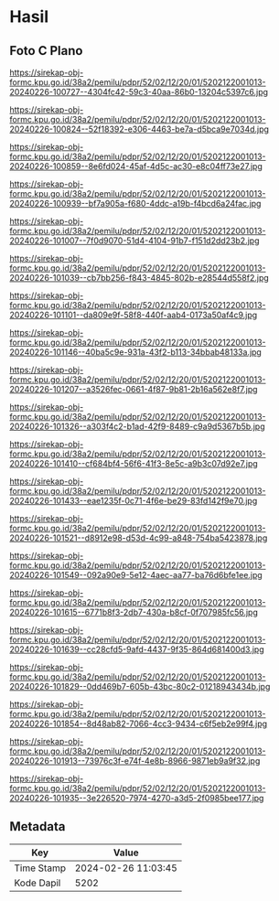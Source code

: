 # Hasil

## Foto C Plano

https://sirekap-obj-formc.kpu.go.id/38a2/pemilu/pdpr/52/02/12/20/01/5202122001013-20240226-100727--4304fc42-59c3-40aa-86b0-13204c5397c6.jpg

https://sirekap-obj-formc.kpu.go.id/38a2/pemilu/pdpr/52/02/12/20/01/5202122001013-20240226-100824--52f18392-e306-4463-be7a-d5bca9e7034d.jpg

https://sirekap-obj-formc.kpu.go.id/38a2/pemilu/pdpr/52/02/12/20/01/5202122001013-20240226-100859--8e6fd024-45af-4d5c-ac30-e8c04ff73e27.jpg

https://sirekap-obj-formc.kpu.go.id/38a2/pemilu/pdpr/52/02/12/20/01/5202122001013-20240226-100939--bf7a905a-f680-4ddc-a19b-f4bcd6a24fac.jpg

https://sirekap-obj-formc.kpu.go.id/38a2/pemilu/pdpr/52/02/12/20/01/5202122001013-20240226-101007--7f0d9070-51d4-4104-91b7-f151d2dd23b2.jpg

https://sirekap-obj-formc.kpu.go.id/38a2/pemilu/pdpr/52/02/12/20/01/5202122001013-20240226-101039--cb7bb256-f843-4845-802b-e28544d558f2.jpg

https://sirekap-obj-formc.kpu.go.id/38a2/pemilu/pdpr/52/02/12/20/01/5202122001013-20240226-101101--da809e9f-58f8-440f-aab4-0173a50af4c9.jpg

https://sirekap-obj-formc.kpu.go.id/38a2/pemilu/pdpr/52/02/12/20/01/5202122001013-20240226-101146--40ba5c9e-931a-43f2-b113-34bbab48133a.jpg

https://sirekap-obj-formc.kpu.go.id/38a2/pemilu/pdpr/52/02/12/20/01/5202122001013-20240226-101207--a3526fec-0661-4f87-9b81-2b16a562e8f7.jpg

https://sirekap-obj-formc.kpu.go.id/38a2/pemilu/pdpr/52/02/12/20/01/5202122001013-20240226-101326--a303f4c2-b1ad-42f9-8489-c9a9d5367b5b.jpg

https://sirekap-obj-formc.kpu.go.id/38a2/pemilu/pdpr/52/02/12/20/01/5202122001013-20240226-101410--cf684bf4-56f6-41f3-8e5c-a9b3c07d92e7.jpg

https://sirekap-obj-formc.kpu.go.id/38a2/pemilu/pdpr/52/02/12/20/01/5202122001013-20240226-101433--eae1235f-0c71-4f6e-be29-83fd142f9e70.jpg

https://sirekap-obj-formc.kpu.go.id/38a2/pemilu/pdpr/52/02/12/20/01/5202122001013-20240226-101521--d8912e98-d53d-4c99-a848-754ba5423878.jpg

https://sirekap-obj-formc.kpu.go.id/38a2/pemilu/pdpr/52/02/12/20/01/5202122001013-20240226-101549--092a90e9-5e12-4aec-aa77-ba76d6bfe1ee.jpg

https://sirekap-obj-formc.kpu.go.id/38a2/pemilu/pdpr/52/02/12/20/01/5202122001013-20240226-101615--6771b8f3-2db7-430a-b8cf-0f707985fc56.jpg

https://sirekap-obj-formc.kpu.go.id/38a2/pemilu/pdpr/52/02/12/20/01/5202122001013-20240226-101639--cc28cfd5-9afd-4437-9f35-864d681400d3.jpg

https://sirekap-obj-formc.kpu.go.id/38a2/pemilu/pdpr/52/02/12/20/01/5202122001013-20240226-101829--0dd469b7-605b-43bc-80c2-01218943434b.jpg

https://sirekap-obj-formc.kpu.go.id/38a2/pemilu/pdpr/52/02/12/20/01/5202122001013-20240226-101854--8d48ab82-7066-4cc3-9434-c6f5eb2e99f4.jpg

https://sirekap-obj-formc.kpu.go.id/38a2/pemilu/pdpr/52/02/12/20/01/5202122001013-20240226-101913--73976c3f-e74f-4e8b-8966-9871eb9a9f32.jpg

https://sirekap-obj-formc.kpu.go.id/38a2/pemilu/pdpr/52/02/12/20/01/5202122001013-20240226-101935--3e226520-7974-4270-a3d5-2f0985bee177.jpg


## Metadata

| Key        | Value               |
| ---------- | ------------------- |
| Time Stamp | 2024-02-26 11:03:45 |
| Kode Dapil | 5202                |



